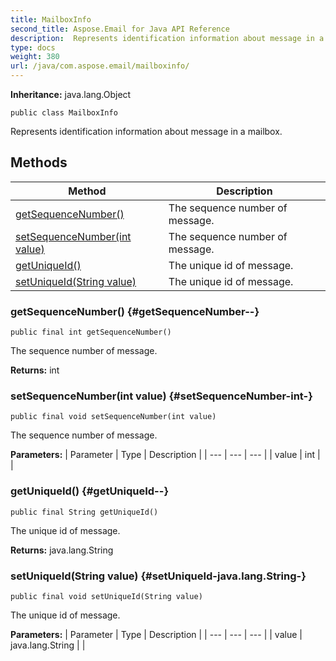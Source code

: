 ```yaml
---
title: MailboxInfo
second_title: Aspose.Email for Java API Reference
description:  Represents identification information about message in a mailbox.
type: docs
weight: 380
url: /java/com.aspose.email/mailboxinfo/
---
```

**Inheritance:**
java.lang.Object
```
public class MailboxInfo
```

Represents identification information about message in a mailbox.
## Methods

| Method | Description |
| --- | --- |
| [getSequenceNumber()](#getSequenceNumber--) | The sequence number of message. |
| [setSequenceNumber(int value)](#setSequenceNumber-int-) | The sequence number of message. |
| [getUniqueId()](#getUniqueId--) | The unique id of message. |
| [setUniqueId(String value)](#setUniqueId-java.lang.String-) | The unique id of message. |
### getSequenceNumber() {#getSequenceNumber--}
```
public final int getSequenceNumber()
```


The sequence number of message.

**Returns:**
int
### setSequenceNumber(int value) {#setSequenceNumber-int-}
```
public final void setSequenceNumber(int value)
```


The sequence number of message.

**Parameters:**
| Parameter | Type | Description |
| --- | --- | --- |
| value | int |  |

### getUniqueId() {#getUniqueId--}
```
public final String getUniqueId()
```


The unique id of message.

**Returns:**
java.lang.String
### setUniqueId(String value) {#setUniqueId-java.lang.String-}
```
public final void setUniqueId(String value)
```


The unique id of message.

**Parameters:**
| Parameter | Type | Description |
| --- | --- | --- |
| value | java.lang.String |  |

